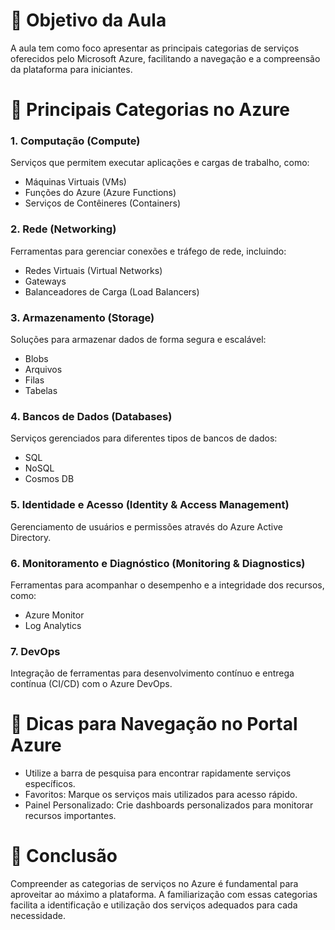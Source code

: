 # 🎯 Objetivo da Aula
A aula tem como foco apresentar as principais categorias de serviços oferecidos pelo Microsoft Azure, facilitando a navegação e a compreensão da plataforma para iniciantes.

# 🧭 Principais Categorias no Azure
### 1. Computação (Compute)
Serviços que permitem executar aplicações e cargas de trabalho, como:

- Máquinas Virtuais (VMs)
- Funções do Azure (Azure Functions)
- Serviços de Contêineres (Containers)

### 2. Rede (Networking)
Ferramentas para gerenciar conexões e tráfego de rede, incluindo:
- Redes Virtuais (Virtual Networks)
- Gateways
- Balanceadores de Carga (Load Balancers)

### 3. Armazenamento (Storage)
Soluções para armazenar dados de forma segura e escalável:

- Blobs
- Arquivos
- Filas
- Tabelas

### 4. Bancos de Dados (Databases)
Serviços gerenciados para diferentes tipos de bancos de dados:

- SQL
- NoSQL
- Cosmos DB

### 5. Identidade e Acesso (Identity & Access Management)
Gerenciamento de usuários e permissões através do Azure Active Directory.

### 6. Monitoramento e Diagnóstico (Monitoring & Diagnostics)
Ferramentas para acompanhar o desempenho e a integridade dos recursos, como:

- Azure Monitor
- Log Analytics

### 7. DevOps
Integração de ferramentas para desenvolvimento contínuo e entrega contínua (CI/CD) com o Azure DevOps.

# 🧠 Dicas para Navegação no Portal Azure

- Utilize a barra de pesquisa para encontrar rapidamente serviços específicos.
- Favoritos: Marque os serviços mais utilizados para acesso rápido.
- Painel Personalizado: Crie dashboards personalizados para monitorar recursos importantes.

# 📌 Conclusão
Compreender as categorias de serviços no Azure é fundamental para aproveitar ao máximo a plataforma. A familiarização com essas categorias facilita a identificação e utilização dos serviços adequados para cada necessidade.
